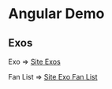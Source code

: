 # Angular Demo

## Exos

Exo => [Site Exos](https://exo-angular.vercel.app/exo1)

Fan List => [Site Exo Fan List](https://tf-fs-angular-fan-list.vercel.app/fans)
